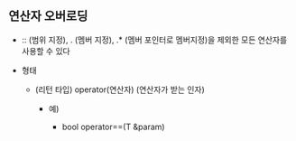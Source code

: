 ## 연산자 오버로딩

+ :: (범위 지정), . (멤버 지정), .* (멤버 포인터로 멤버지정)을 제외한 모든 연산자를 사용할 수 있다

+ 형태

  + (리턴 타입) operator(연산자) (연산자가 받는 인자)

    + 예) 

      + bool operator==(T &param)

      